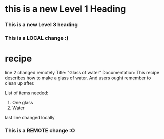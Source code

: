 # this is a new Level 1 Heading

### This is a new Level 3 heading

### This is a LOCAL change :)
# recipe
line 2 changed remotely
Title: "Glass of water"
Documentation: This recipe describes how to make a glass of water. And users ought remember to clean up after.

List of items needed:
1. One glass
2. Water

last line changed locally
### This is a REMOTE change :O